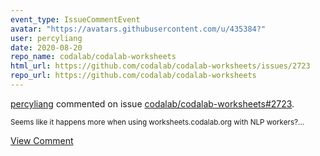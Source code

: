 ```yaml
---
event_type: IssueCommentEvent
avatar: "https://avatars.githubusercontent.com/u/435384?"
user: percyliang
date: 2020-08-20
repo_name: codalab/codalab-worksheets
html_url: https://github.com/codalab/codalab-worksheets/issues/2723
repo_url: https://github.com/codalab/codalab-worksheets
---
```


<a href='https://github.com/percyliang' target='_blank'>percyliang</a> commented on issue <a href='https://github.com/codalab/codalab-worksheets/issues/2723' target='_blank'>codalab/codalab-worksheets#2723</a>.

<small>Seems like it happens more when using worksheets.codalab.org with NLP workers?...</small>

<a href='https://github.com/codalab/codalab-worksheets/issues/2723' target='_blank'>View Comment</a>